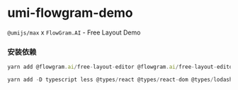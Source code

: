# umi-flowgram-demo

`@umijs/max` x `FlowGram.AI` - Free Layout Demo

### 安装依赖
```js
yarn add @flowgram.ai/free-layout-editor @flowgram.ai/free-layout-editor-react @flowgram.ai/free-layout-editor-styles @douyinfe/semi-ui @ant-design/icons react react-dom nanoid lodash-es

yarn add -D typescript less @types/react @types/react-dom @types/lodash-es
```
